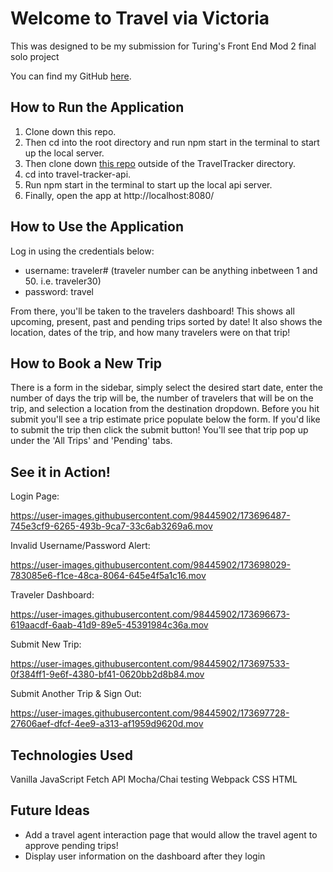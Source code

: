 # Welcome to Travel via Victoria

This was designed to be my submission for Turing's Front End Mod 2 final solo project

You can find my GitHub [here](https://github.com/VictoriaFC).

## How to Run the Application

1. Clone down this repo.
2. Then cd into the root directory and run npm start in the terminal to start up the local server.
3. Then clone down [this repo](https://github.com/turingschool-examples/travel-tracker-api) outside of the TravelTracker directory.
4. cd into travel-tracker-api.
5. Run npm start in the terminal to start up the local api server.
6. Finally, open the app at http://localhost:8080/

## How to Use the Application

Log in using the credentials below:

 - username: traveler# (traveler number can be anything inbetween 1 and 50. i.e. traveler30)
 - password: travel

From there, you'll be taken to the travelers dashboard! This shows all upcoming, present, past and pending trips sorted by date! It also shows the location, dates of the trip, and how many travelers were on that trip!

## How to Book a New Trip

There is a form in the sidebar, simply select the desired start date, enter the number of days the trip will be, the number of travelers that will be on the trip, and selection a location from the destination dropdown. Before you hit submit you'll see a trip estimate price populate below the form. If you'd like to submit the trip then click the submit button! You'll see that trip pop up under the 'All Trips' and 'Pending' tabs. 

## See it in Action!

Login Page:

https://user-images.githubusercontent.com/98445902/173696487-745e3cf9-6265-493b-9ca7-33c6ab3269a6.mov

Invalid Username/Password Alert:

https://user-images.githubusercontent.com/98445902/173698029-783085e6-f1ce-48ca-8064-645e4f5a1c16.mov

Traveler Dashboard:

https://user-images.githubusercontent.com/98445902/173696673-619aacdf-6aab-41d9-89e5-45391984c36a.mov

Submit New Trip:

https://user-images.githubusercontent.com/98445902/173697533-0f384ff1-9e6f-4380-bf41-0620bb2d8b84.mov

Submit Another Trip & Sign Out:

https://user-images.githubusercontent.com/98445902/173697728-27606aef-dfcf-4ee9-a313-af1959d9620d.mov


## Technologies Used

Vanilla JavaScript
Fetch API
Mocha/Chai testing
Webpack
CSS
HTML

## Future Ideas

- Add a travel agent interaction page that would allow the travel agent to approve pending trips!
- Display user information on the dashboard after they login
